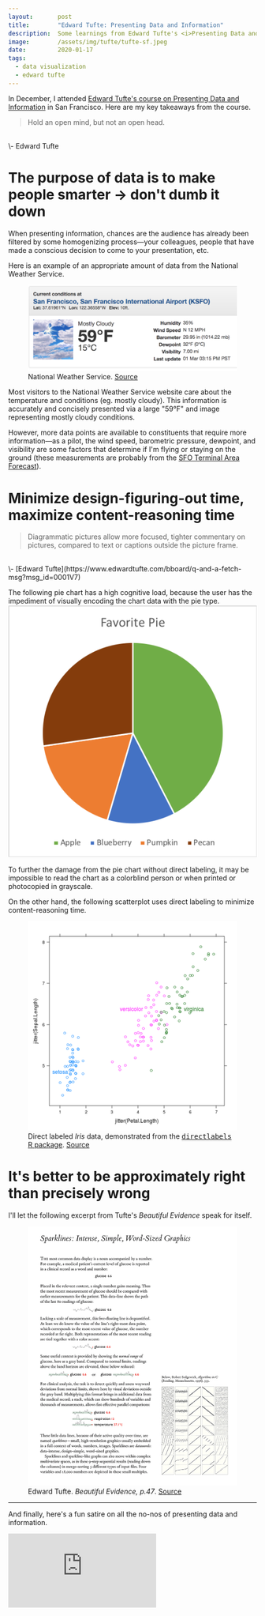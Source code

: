 ```yaml
---
layout:       post
title:        "Edward Tufte: Presenting Data and Information"
description:  Some learnings from Edward Tufte's <i>Presenting Data and Information</i> course
image:        /assets/img/tufte/tufte-sf.jpeg
date:         2020-01-17
tags:
  - data visualization
  - edward tufte
---
```


In December, I attended [Edward Tufte's course on Presenting Data and Information](https://www.edwardtufte.com/tufte/courses) in San Francisco. Here are my key takeaways from the course.

> Hold an open mind, but not an open head.
<br>
\- Edward Tufte

# The purpose of data is to make people smarter &rarr; don't dumb it down
When presenting information, chances are the audience has already been filtered by some homogenizing process&mdash;your colleagues, people that have made a conscious decision to come to your presentation, etc.

Here is an example of an appropriate amount of data from the National Weather Service.
<figure>
  <img src="/assets/img/tufte/weather.png" alt="National Weather Service" title="National Weather Service">
  <figcaption>
    National Weather Service.
    <a href="https://forecast.weather.gov/MapClick.php?lat=37.796&lon=-122.4206">Source</a>
  </figcaption>
</figure>

Most visitors to the National Weather Service website care about the temperature and conditions (eg. mostly cloudy). This information is accurately and concisely presented via a large "59&deg;F" and image representing mostly cloudy conditions.

However, more data points are available to constituents that require more information&mdash;as a pilot, the wind speed, barometric pressure, dewpoint, and visibility are some factors that determine if I'm flying or staying on the ground (these measurements are probably from the [SFO Terminal Area Forecast](https://aviationweather.gov/taf/board?ids=KSFO&format=expanded)).


# Minimize design-figuring-out time, maximize content-reasoning time
> Diagrammatic pictures allow more focused, tighter commentary on pictures, compared to text or captions outside the picture frame.
<br>
\- [Edward Tufte](https://www.edwardtufte.com/bboard/q-and-a-fetch-msg?msg_id=0001V7)

The following pie chart has a high cognitive load, because the user has the impediment of visually encoding the chart data with the pie type.
![Favorite Pie](/assets/img/tufte/pies.png "Favorite Pie")

To further the damage from the pie chart without direct labeling, it may be impossible to read the chart as a colorblind person or when printed or photocopied in grayscale.

On the other hand, the following scatterplot uses direct labeling to minimize content-reasoning time.
<figure>
  <img src="/assets/img/tufte/iris-scatter.png" alt="Direct labeled Iris data" title="Direct labeled Iris data">
  <figcaption>
    Direct labeled <i>Iris</i> data, demonstrated from the <a href="http://directlabels.r-forge.r-project.org/"><tt>directlabels</tt> R package</a>.
    <a href="http://directlabels.r-forge.r-project.org/">Source</a>
  </figcaption>
</figure>


# It's better to be approximately right than precisely wrong
I'll let the following excerpt from Tufte's <i>Beautiful Evidence</i> speak for itself.
<figure>
  <img src="/assets/img/tufte/sparklines.jpg" alt="Sparklines: Intense, Simple, Word-Sized Graphics" title="Sparklines: Intense, Simple, Word-Sized Graphics">
  <figcaption>
    Edward Tufte. <i>Beautiful Evidence, p.47</i>.
    <a href="https://www.edwardtufte.com/bboard/q-and-a-fetch-msg?msg_id=0001OR">Source</a>
  </figcaption>
</figure>

---
And finally, here's a fun satire on all the no-nos of presenting data and information.
<div class="video-container">
  <iframe src="https://www.youtube-nocookie.com/embed/fP-7rhb-qMg" frameborder="0" allow="accelerometer; autoplay; encrypted-media; gyroscope; picture-in-picture" allowfullscreen></iframe>
</div>
